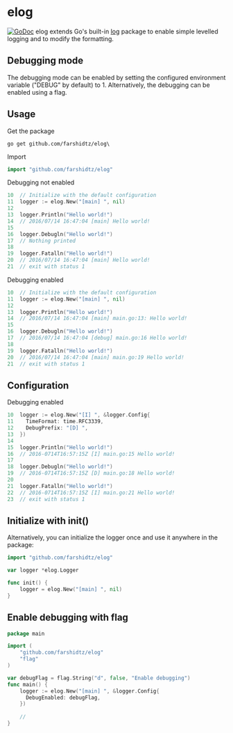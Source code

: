 # elog
[![GoDoc](https://godoc.org/github.com/farshidtz/elog?status.svg)](https://godoc.org/github.com/farshidtz/elog)
elog extends Go's built-in [log](https://golang.org/pkg/log) package to enable simple levelled logging and to modify the formatting. 

## Debugging mode
The debugging mode can be enabled by setting the configured environment variable ("DEBUG" by default) to 1. Alternatively, the debugging can be enabled using a flag.

## Usage
Get the package

    go get github.com/farshidtz/elog\
Import
```go
import "github.com/farshidtz/elog"
```

Debugging not enabled
```go
10  // Initialize with the default configuration
11	logger := elog.New("[main] ", nil)
12	
13	logger.Println("Hello world!")
14	// 2016/07/14 16:47:04 [main] Hello world!
15	
16	logger.Debugln("Hello world!")
17	// Nothing printed
18	
19	logger.Fatalln("Hello world!")
20	// 2016/07/14 16:47:04 [main] Hello world!
21	// exit with status 1
```
Debugging enabled
```go
10  // Initialize with the default configuration
11	logger := elog.New("[main] ", nil)
12	
13	logger.Println("Hello world!")
14	// 2016/07/14 16:47:04 [main] main.go:13: Hello world!
15	
16	logger.Debugln("Hello world!")
17	// 2016/07/14 16:47:04 [debug] main.go:16 Hello world!
18	
19	logger.Fatalln("Hello world!")
20	// 2016/07/14 16:47:04 [main] main.go:19 Hello world!
21	// exit with status 1
```

## Configuration
Debugging enabled
```go
10	logger := elog.New("[I] ", &logger.Config{
11	  TimeFormat: time.RFC3339, 
12	  DebugPrefix: "[D] ", 
13	})
14	
15	logger.Println("Hello world!")
16	// 2016-0714T16:57:15Z [I] main.go:15 Hello world!
17	
18	logger.Debugln("Hello world!")
19	// 2016-0714T16:57:15Z [D] main.go:18 Hello world!
20	
21	logger.Fatalln("Hello world!")
22	// 2016-0714T16:57:15Z [I] main.go:21 Hello world!
23	// exit with status 1
```

## Initialize with init()
Alternatively, you can initialize the logger once and use it anywhere in the package:
```go
import "github.com/farshidtz/elog"

var logger *elog.Logger

func init() {
	logger = elog.New("[main] ", nil)
}
```

## Enable debugging with flag
```go
package main

import (
	"github.com/farshidtz/elog"
	"flag"
)

var debugFlag = flag.String("d", false, "Enable debugging")
func main() {
	logger := elog.New("[main] ", &logger.Config{
	  DebugEnabled: debugFlag,
	})
	
	// 
}

